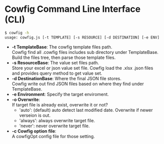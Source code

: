 Cowfig Command Line Interface (CLI)
===================================


``` bash
$ cowfig -h
usage: cowfig.js [-t TEMPLATE] [-s RESOURCE] [-d DESTINATION] [-e ENV] [-o overwrite] [-f]
```

-   __-t TemplateBase__: The cowfig template files path.  
    Cowfig find all .cowfig files includes sub directory under TemplateBase.
    Build the files tree, then parse those template files.
-   __-s ResourceBase__: The value set files path.  
    Store your excel or json value set file.
    Cowfig load the .xlsx .json files and provides query method to get value set.
-   __-d DestinationBase__: Where the final JSON file stores.  
    Cowfig write out find JSON files based on where they find under TemplateBase.
-   __-e Environment__: Specify the target enviroment.  
-   __-o Overwrite__:   
    If target file is already exist, overwrite it or not?
    -   'auto': (default) auto detect last modified date. 
                Overwrite if newer verseion is out.  
    -   'always': always overwrite target file.
    -   'never': never overwrite target file.  
-   __-c Cowfig option file__:  
    A cowfigOpt config file for those setting. 
